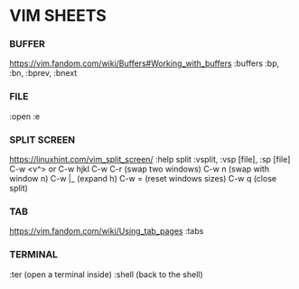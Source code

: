 VIM SHEETS
==========

### BUFFER
https://vim.fandom.com/wiki/Buffers#Working_with_buffers
:buffers
:bp, :bn, :bprev, :bnext

### FILE
:open <file>
:e

### SPLIT SCREEN
https://linuxhint.com/vim_split_screen/
:help split
:vsplit, :vsp [file], :sp [file]
C-w <v^> or C-w hjkl
C-w C-r (swap two windows)
C-w n (swap with window n)
C-w |_ (expand h)
C-w = (reset windows sizes)
C-w q (close split)

### TAB
https://vim.fandom.com/wiki/Using_tab_pages
:tabs

### TERMINAL
:ter (open a terminal inside)
:shell (back to the shell)
